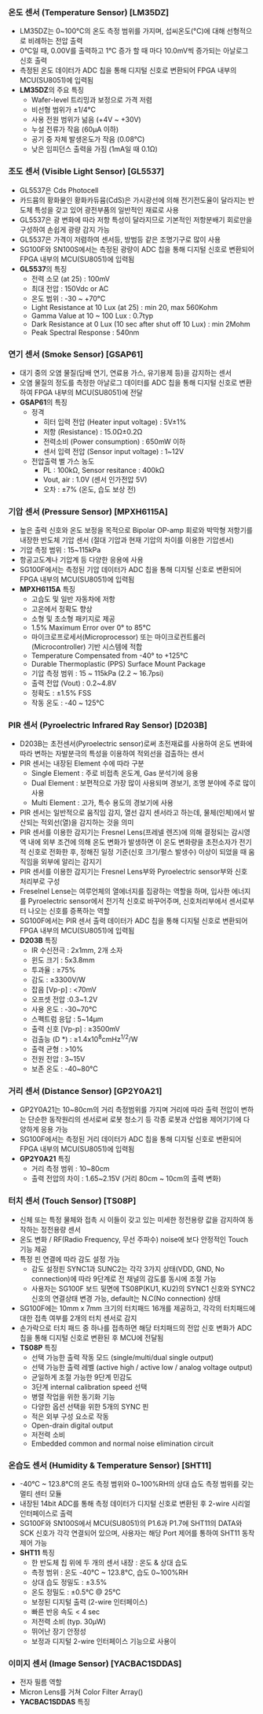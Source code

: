### 온도 센서 (Temperature Sensor) &#91;LM35DZ&#93;
- LM35DZ는 0~100&deg;C의 온도 측정 범위를 가지며, 섭씨온도(&deg;C)에 대해 선형적으로 비례하는 전압 출력
- 0&deg;C일 때, 0.00V를 출력하고 1&deg;C 증가 할 때 마다 10.0mV씩 증가되는 아날로그 신호 출력
- 측정된 온도 데이터가 ADC 칩을 통해 디지털 신호로 변환되어 FPGA 내부의 MCU(SU8051)에 입력됨
- **LM35DZ**의 주요 특징
  - Wafer-level 트리밍과 보정으로 가격 저렴
  - 비선형 범위가 &#177;1/4&deg;C
  - 사용 전원 범위가 넒음 (+4V ~ +30V)
  - 누설 전류가 작음 (60&micro;A 이하)
  - 공기 중 자체 발생온도가 작음 (0.08&deg;C)
  - 낮은 임피던스 출력을 가짐 (1mA일 때 0.1&Omega;)
### 조도 센서 (Visible Light Sensor) &#91;GL5537&#93;
- GL5537은 Cds Photocell
- 카드뮴의 황화물인 황화카듀뮴(CdS)은 가시광선에 의해 전기전도율이 달라지는 반도체 특성을 갖고 있어 광전부품의 일반적인 재료로 사용
- GL5537은 광 변화에 따라 저항 특성이 달라지므로 기본적인 저항분배기 회로만을 구성하여 손쉽게 광량 감지 가능
- GL5537은 가격이 저렴하여 센서등, 방범등 같은 조명기구로 많이 사용
- SG100F와 SN100S에서는 측정된 광량이 ADC 칩을 통해 디지털 신호로 변환되어 FPGA 내부의 MCU(SU8051)에 입력됨
- **GL5537**의 특징
  - 전력 소모 (at 25) : 100mV
  - 최대 전압 : 150Vdc or AC
  - 온도 범위 : -30 ~ +70&deg;C
  - Light Resistance at 10 Lux (at 25) : min 20, max 560Kohm
  - Gamma Value at 10 ~ 100 Lux : 0.7typ
  - Dark Resistance at 0 Lux (10 sec after shut off 10 Lux) : min 2Mohm
  - Peak Spectral Response : 540nm
### 연기 센서 (Smoke Sensor) &#91;GSAP61&#93;
- 대기 중의 오염 물질(담배 연기, 연료용 가스, 유기용제 등)을 감지하는 센서
- 오염 물질의 정도를 측정한 아날로그 데이터를 ADC 칩을 통해 디지털 신호로 변환하여 FPGA 내부의 MCU(SU8051)에 전달
- **GSAP61**의 특징
  - 정격
    - 히터 입력 전압 (Heater input voltage) : 5V&#177;1%
    - 저항 (Resistance) : 15.0&Omega;&#177;0.2&Omega;
    - 전력소비 (Power consumption) : 650mW 이하
    - 센서 입력 전압 (Sensor input voltage) : 1~12V
  - 전압출력 별 가스 농도
    - PL : 100k&Omega;, Sensor resitance : 400k&Omega;
    - Vout, air : 1.0V (센서 인가전압 5V)
    - 오차 : &#177;7% (온도, 습도 보상 전)
### 기압 센서 (Pressure Sensor) &#91;MPXH6115A&#93;
- 높은 출력 신호와 온도 보정을 목적으로 Bipolar OP-amp 회로와 박막형 저항기를 내장한 반도체 기압 센서 (절대 기압과 현재 기압의 차이를 이용한 기압센서)
- 기압 측정 범위 : 15~115kPa
- 항공고도계나 기압계 등 다양한 응용에 사용
- SG100F에서는 측정된 기압 데이터가 ADC 칩을 통해 디지털 신호로 변환되어 FPGA 내부의 MCU(SU8051)에 입력됨
- **MPXH6115A** 특징
  - 고습도 및 일반 자동차에 저항
  - 고온에서 정확도 향상
  - 소형 및 초소형 패키지로 제공
  - 1.5% Maximum Error over 0&deg; to 85&deg;C
  - 마이크로프로세서(Microprocessor) 또는 마이크로컨트롤러(Microcontroller) 기반 시스템에 적합
  - Temperature Compensated from -40&deg; to +125&deg;C
  - Durable Thermoplastic (PPS) Surface Mount Package
  - 기압 측정 범위 : 15 ~ 115kPa (2.2 ~ 16.7psi)
  - 출력 전압 (Vout) : 0.2~4.8V
  - 정확도 : &#177;1.5% FSS
  - 작동 온도 : -40 ~ 125&deg;C
### PIR 센서 (Pyroelectric Infrared Ray Sensor) &#91;D203B&#93;
- D203B는 초전센서(Pyroelectric sensor)로써 초전재료를 사용하여 온도 변화에 따라 변하는 자발분극의 특성을 이용하여 적외선을 검출하는 센서
- PIR 센서는 내장된 Element 수에 따라 구분
  - Single Element : 주로 비접촉 온도계, Gas 분석기에 응용
  - Dual Element : 보편적으로 가장 많이 사용되며 경보기, 조명 분야에 주로 많이 사용
  - Multi Element : 고가, 특수 용도의 경보기에 사용
- PIR 센서는 일반적으로 움직임 감지, 열선 감지 센서라고 하는데, 물체(인체)에서 발산되는 적외선(열)을 감지하는 것을 의미
- PIR 센서를 이용한 감지기는 Fresnel Lens(프레넬 렌즈)에 의해 결정되는 감시영역 내에 외부 조건에 의해 온도 변화가 발생하면 이 온도 변화량을 초전소자가 전기적 신호로 전화한 후, 정해진 일정 기준(신호 크기/펄스 발생수) 이상이 되었을 때 움직임을 외부에 알리는 감지기
- PIR 센서를 이용한 감지기는 Fresnel Lens부와 Pyroelectric sensor부와 신호 처리부로 구성
- Freselnel Lense는 여루언체의 열에너지를 집광하는 역할을 하며, 입사한 에너지를 Pyroelectric sensor에서 전기적 신호로 바꾸어주며, 신호처리부에서 센서로부터 나오는 신호를 증폭하는 역할
- SG100F에서는 PIR 센서 출력 데이터가 ADC 칩을 통해 디지털 신호로 변환되어 FPGA 내부의 MCU(SU8051)에 입력됨
- **D203B** 특징
  - IR 수신전극 : 2x1mm, 2개 소자
  - 윈도 크기 : 5x3.8mm
  - 투과율 : &ge;75%
  - 감도 : &ge;3300V/W
  - 잡음 &#91;Vp-p&#93; : &lt;70mV
  - 오프셋 전압 :0.3~1.2V
  - 사용 온도 : -30~70&deg;C
  - 스펙트럼 응답 : 5~14&mu;m
  - 출력 신호 &#91;Vp-p&#93; : &ge;3500mV
  - 검출능 (D	&#42;) : &ge;1.4x10<sup>8</sup>cmHz<sup>1/2</sup>/W
  - 출력 균형 : &gt;10%
  - 전원 전압 : 3~15V
  - 보존 온도 : -40~80&deg;C
### 거리 센서 (Distance Sensor) &#91;GP2Y0A21&#93;
- GP2Y0A21는 10~80cm의 거리 측정범위를 가지며 거리에 따라 출력 전압이 변하는 단순한 동작원리의 센서로써 로봇 청소기 등 각종 로봇과 산업용 제어기기에 다양하게 응용 가능
- SG100F에서는 측정된 거리 데이터가 ADC 칩을 통해 디지털 신호로 변환되어 FPGA 내부의 MCU(SU8051)에 입력됨
- **GP2Y0A21** 특징
  - 거리 측정 범위 : 10~80cm
  - 출력 전압의 차이 : 1.65~2.15V (거리 80cm ~ 10cm의 출력 변화)
### 터치 센서 (Touch Sensor) &#91;TS08P&#93;
- 신체 또는 특정 물체와 접촉 시 이들이 갖고 있는 미세한 정전용량 값을 감지하여 동작하는 정전용량 센서
- 온도 변화 / RF(Radio Frequency, 무선 주파수) noise에 보다 안정적인 Touch 기능 제공
- 특정 핀 연결에 따라 감도 설정 가능
  - 감도 설정핀 SYNC1과 SUNC2는 각각 3가지 상태(VDD, GND, No connection)에 따라 9단계로 전 채널의 감도를 동시에 조절 가능
  - 사용자는 SG100F 보드 뒷면에 TS08P(KU1, KU2)의 SYNC1 신호와 SYNC2 신호의 연결상태 변경 가능, default는 N.C(No connection) 상태
- SG100F에는 10mm x 7mm 크기의 터치패드 16개를 제공하고, 각각의 터치패드에 대한 접촉 여부를 2개의 터치 센서로 감지
- 손가락으로 터치 패드 중 하나를 접촉하면 해당 터치패드의 전압 신호 변화가 ADC 칩을 통해 디지털 신호로 변환된 후 MCU에 전달됨
- **TS08P** 특징
  - 선택 가능한 출력 작동 모드 (single/multi/dual single output)
  - 선택 가능한 출력 레벨 (active high / active low / analog voltage output)
  - 균일하게 조절 가능한 9단계 민감도
  - 3단계 internal calibration speed 선택
  - 병렬 작업을 위한 동기화 기능
  - 다양한 옵션 선택을 위한 5개의 SYNC 핀
  - 적은 외부 구성 요소로 작동
  - Open-drain digital output
  - 저전력 소비
  - Embedded common and normal noise elimination circuit
### 온습도 센서 (Humidity & Temperature Sensor) &#91;SHT11&#93;
- -40&deg;C ~ 123.8&deg;C의 온도 측정 범위와 0~100%RH의 상대 습도 측정 범위를 갖는 멀티 센터 모듈
- 내장된 14bit ADC를 통해 측정 데이터가 디지털 신호로 변환된 후 2-wire 시리얼 인터페이스로 출력
- SG100F와 SN100S에서 MCU(SU8051)의 P1.6과 P1.7에 SHT11의 DATA와 SCK 신호가 각각 연결되어 있으며, 사용자는 해당 Port 제어를 통하여 SHT11 동작 제어 가능
- **SHT11** 특징
  - 한 반도체 칩 위에 두 개의 센서 내장 : 온도 & 상대 습도
  - 측정 범위 : 온도 -40&deg;C ~ 123.8&deg;C, 습도 0~100%RH
  - 상대 습도 정밀도 : &plusmn;3.5%
  - 온도 정밀도 : &plusmn;0.5&deg;C @ 25&deg;C
  - 보정된 디지털 출력 (2-wire 인터페이스)
  - 빠른 반응 속도 &lt; 4 sec
  - 저전력 소비 (typ. 30&mu;W)
  - 뛰어난 장기 안정성
  - 보정과 디지털 2-wire 인터페이스 기능으로 사용이 
### 이미지 센서 (Image Sensor) &#91;YACBAC1SDDAS&#93;
- 전자 필름 역할
- Micron Lens를 거쳐 Color Filter Array()
- **YACBAC1SDDAS** 특징
